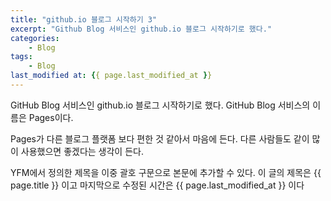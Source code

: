 ```yaml
---
title: "github.io 블로그 시작하기 3"
excerpt: "Github Blog 서비스인 github.io 블로그 시작하기로 했다."
categories:
    - Blog
tags:
    - Blog
last_modified at: {{ page.last_modified_at }}
---
```


GitHub Blog 서비스인 github.io 블로그 시작하기로 했다.
GitHub Blog 서비스의 이름은 Pages이다.

Pages가 다른 블로그 플랫폼 보다 편한 것 같아서 마음에 든다.
다른 사람들도 같이 많이 사용했으면 좋겠다는 생각이 든다.

YFM에서 정의한 제목을 이중 괄호 구문으로 본문에 추가할 수 있다.
이 글의 제목은 {{ page.title }} 이고
마지막으로 수정된 시간은 {{ page.last_modified_at }} 이다
